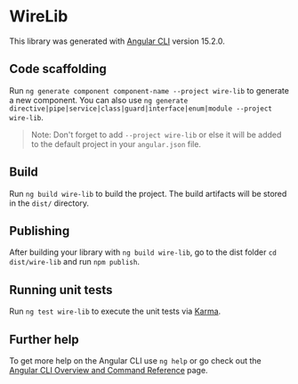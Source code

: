 # WireLib

This library was generated with [Angular CLI](https://github.com/angular/angular-cli) version 15.2.0.

## Code scaffolding

Run `ng generate component component-name --project wire-lib` to generate a new component. You can also use `ng generate directive|pipe|service|class|guard|interface|enum|module --project wire-lib`.
> Note: Don't forget to add `--project wire-lib` or else it will be added to the default project in your `angular.json` file. 

## Build

Run `ng build wire-lib` to build the project. The build artifacts will be stored in the `dist/` directory.

## Publishing

After building your library with `ng build wire-lib`, go to the dist folder `cd dist/wire-lib` and run `npm publish`.

## Running unit tests

Run `ng test wire-lib` to execute the unit tests via [Karma](https://karma-runner.github.io).

## Further help

To get more help on the Angular CLI use `ng help` or go check out the [Angular CLI Overview and Command Reference](https://angular.io/cli) page.
